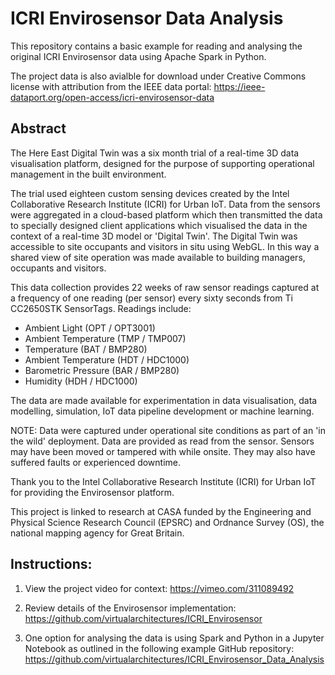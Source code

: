 # ICRI Envirosensor Data Analysis

This repository contains a basic example for reading and analysing the original ICRI Envirosensor data using Apache Spark in Python.

The project data is also avialble for download under Creative Commons license with attribution from the IEEE data portal: https://ieee-dataport.org/open-access/icri-envirosensor-data

## Abstract 

The Here East Digital Twin was a six month trial of a real-time 3D data visualisation platform, designed for the purpose of supporting operational management in the built environment.

The trial used eighteen custom sensing devices created by the Intel Collaborative Research Institute (ICRI) for Urban IoT. Data from the sensors were aggregated in a cloud-based platform which then transmitted the data to specially designed client applications which visualised the data in the context of a real-time 3D model or 'Digital Twin'. The Digital Twin was accessible to site occupants and visitors in situ using WebGL. In this way a shared view of site operation was made available to building managers, occupants and visitors.

This data collection provides 22 weeks of raw sensor readings captured at a frequency of one reading (per sensor) every sixty seconds from Ti CC2650STK SensorTags. Readings include:

- Ambient Light (OPT / OPT3001)
- Ambient Temperature (TMP / TMP007)
- Temperature (BAT / BMP280)
- Ambient Temperature (HDT / HDC1000)
- Barometric Pressure (BAR / BMP280)
- Humidity (HDH / HDC1000)

The data are made available for experimentation in data visualisation, data modelling, simulation, IoT data pipeline development or machine learning.

NOTE: Data were captured under operational site conditions as part of an 'in the wild' deployment. Data are provided as read from the sensor. Sensors may have been moved or tampered with while onsite. They may also have suffered faults or experienced downtime.

Thank you to the Intel Collaborative Research Institute (ICRI) for Urban IoT for providing the Envirosensor platform. 

This project is linked to research at CASA funded by the Engineering and Physical Science Research Council (EPSRC) and Ordnance Survey (OS), the national mapping agency for Great Britain.

## Instructions: 
1. View the project video for context: https://vimeo.com/311089492

2. Review details of the Envirosensor implementation: https://github.com/virtualarchitectures/ICRI_Envirosensor

3. One option for analysing the data is using Spark and Python in a Jupyter Notebook as outlined in the following example GitHub repository: https://github.com/virtualarchitectures/ICRI_Envirosensor_Data_Analysis
